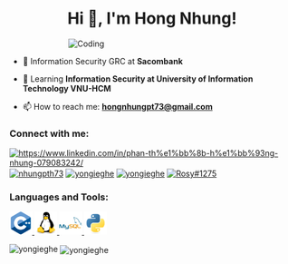 <h1 align="center">Hi 👋, I'm Hong Nhung!</h1>
<img align="right" alt="Coding" width="400" src=https://media0.giphy.com/media/108M7gCS1JSoO4/giphy.gif?cid=ecf05e47ga7s0ghjyii4exj73nm1v2hixdtbw09hgiqp2wax&rid=giphy.gif&ct=g">
<p align="left"> <a href="https://twitter.com/" target="blank"><img src="https://img.shields.io/twitter/follow/?logo=twitter&style=for-the-badge" alt="" /></a> </p>

- 🌱 Information Security GRC at **Sacombank**
- 🌱 Learning **Information Security at University of Information Technology VNU-HCM**

- 📫 How to reach me: **hongnhungpt73@gmail.com**

<h3 align="left">Connect with me:</h3>
<p align="left">
<a href="https://linkedin.com/in/https://www.linkedin.com/in/phan-th%e1%bb%8b-h%e1%bb%93ng-nhung-079083242/" target="blank"><img align="center" src="https://raw.githubusercontent.com/rahuldkjain/github-profile-readme-generator/master/src/images/icons/Social/linked-in-alt.svg" alt="https://www.linkedin.com/in/phan-th%e1%bb%8b-h%e1%bb%93ng-nhung-079083242/" height="30" width="40" /></a>
<a href="https://fb.com/nhungpth73" target="blank"><img align="center" src="https://raw.githubusercontent.com/rahuldkjain/github-profile-readme-generator/master/src/images/icons/Social/facebook.svg" alt="nhungpth73" height="30" width="40" /></a>
<a href="https://instagram.com/yongieghe" target="blank"><img align="center" src="https://raw.githubusercontent.com/rahuldkjain/github-profile-readme-generator/master/src/images/icons/Social/instagram.svg" alt="yongieghe" height="30" width="40" /></a>
<a href="https://www.hackerrank.com/yongieghe" target="blank"><img align="center" src="https://raw.githubusercontent.com/rahuldkjain/github-profile-readme-generator/master/src/images/icons/Social/hackerrank.svg" alt="yongieghe" height="30" width="40" /></a>
<a href="https://discord.gg/Rosy#1275" target="blank"><img align="center" src="https://raw.githubusercontent.com/rahuldkjain/github-profile-readme-generator/master/src/images/icons/Social/discord.svg" alt="Rosy#1275" height="30" width="40" /></a>
</p>

<h3 align="left">Languages and Tools:</h3>
<p align="left"> <a href="https://www.w3schools.com/cpp/" target="_blank" rel="noreferrer"> <img src="https://raw.githubusercontent.com/devicons/devicon/master/icons/cplusplus/cplusplus-original.svg" alt="cplusplus" width="40" height="40"/> </a> <a href="https://www.linux.org/" target="_blank" rel="noreferrer"> <img src="https://raw.githubusercontent.com/devicons/devicon/master/icons/linux/linux-original.svg" alt="linux" width="40" height="40"/> </a> <a href="https://www.mysql.com/" target="_blank" rel="noreferrer"> <img src="https://raw.githubusercontent.com/devicons/devicon/master/icons/mysql/mysql-original-wordmark.svg" alt="mysql" width="40" height="40"/> </a> <a href="https://www.python.org" target="_blank" rel="noreferrer"> <img src="https://raw.githubusercontent.com/devicons/devicon/master/icons/python/python-original.svg" alt="python" width="40" height="40"/> </a> </p>

<p><img align="left" src="https://github-readme-stats.vercel.app/api/top-langs?username=yongieghe&show_icons=true&locale=en&layout=compact" alt="yongieghe" /></p>

<p>&nbsp;<img align="center" src="https://github-readme-stats.vercel.app/api?username=yongieghe&show_icons=true&locale=en" alt="yongieghe" /></p>
